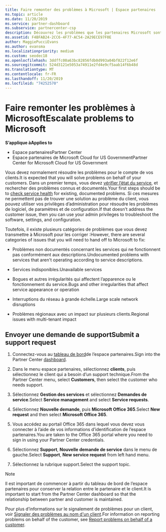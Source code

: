 ```yaml
---
title: Faire remonter des problèmes à Microsoft | Espace partenaires
ms.topic: article
ms.date: 11/20/2019
ms.service: partner-dashboard
ms.subservice: partnercenter-csp
description: Découvrez les problèmes que les partenaires Microsoft sont censés résoudre eux-mêmes pour leurs clients et les problèmes qu’ils peuvent avoir à faire remonter à Microsoft.
ms.assetid: F4BFAB24-2CC6-4F77-AC54-2A29ECE97F0E
author: MaggiePucciEvans
ms.author: evansma
ms.localizationpriority: medium
ms.custom: seodec18
ms.openlocfilehash: 3ddffc00a63bc82856fdb0d993a04bf822f12e6f
ms.sourcegitcommit: 524d3121e5053a74911e2fd4e9cf5aab14f6b48d
ms.translationtype: MT
ms.contentlocale: fr-FR
ms.lasthandoff: 11/20/2019
ms.locfileid: "74252570"
---
```

# <a name="escalate-problems-to-microsoft"></a><span data-ttu-id="e70c4-103">Faire remonter les problèmes à Microsoft</span><span class="sxs-lookup"><span data-stu-id="e70c4-103">Escalate problems to Microsoft</span></span>

<span data-ttu-id="e70c4-104">**S’applique à**</span><span class="sxs-lookup"><span data-stu-id="e70c4-104">**Applies to**</span></span>

-  <span data-ttu-id="e70c4-105">Espace partenaires</span><span class="sxs-lookup"><span data-stu-id="e70c4-105">Partner Center</span></span>
-  <span data-ttu-id="e70c4-106">Espace partenaires de Microsoft Cloud for US Government</span><span class="sxs-lookup"><span data-stu-id="e70c4-106">Partner Center for Microsoft Cloud for US Government</span></span>

<span data-ttu-id="e70c4-107">Vous devez normalement résoudre les problèmes pour le compte de vos clients.</span><span class="sxs-lookup"><span data-stu-id="e70c4-107">It is expected that you will solve problems on behalf of your customers.</span></span> <span data-ttu-id="e70c4-108">Dans un premier temps, vous devez [vérifier l’état du service](check-service-health.md), et rechercher des problèmes connus et documentés.</span><span class="sxs-lookup"><span data-stu-id="e70c4-108">Your first steps should be to [check service health](check-service-health.md) for existing, documented problems.</span></span> <span data-ttu-id="e70c4-109">Si ces mesures ne permettent pas de trouver une solution au problème du client, vous pouvez utiliser vos privilèges d’administration pour résoudre les problèmes de logiciel, de paramètres et de configuration.</span><span class="sxs-lookup"><span data-stu-id="e70c4-109">If that doesn't address the customer issue, then you can use your admin privileges to troubleshoot the software, settings, and configuration.</span></span>

<span data-ttu-id="e70c4-110">Toutefois, il existe plusieurs catégories de problèmes que vous devez transmettre à Microsoft pour les corriger :</span><span class="sxs-lookup"><span data-stu-id="e70c4-110">However, there are several categories of issues that you will need to hand off to Microsoft to fix:</span></span>

- <span data-ttu-id="e70c4-111">Problèmes non documentés concernant les services qui ne fonctionnent pas conformément aux descriptions.</span><span class="sxs-lookup"><span data-stu-id="e70c4-111">Undocumented problems with services that aren't operating according to service descriptions.</span></span>

- <span data-ttu-id="e70c4-112">Services indisponibles.</span><span class="sxs-lookup"><span data-stu-id="e70c4-112">Unavailable services</span></span>

- <span data-ttu-id="e70c4-113">Bogues et autres irrégularités qui affectent l’apparence ou le fonctionnement du service.</span><span class="sxs-lookup"><span data-stu-id="e70c4-113">Bugs and other irregularities that affect service appearance or operation</span></span>

- <span data-ttu-id="e70c4-114">Interruptions du réseau à grande échelle.</span><span class="sxs-lookup"><span data-stu-id="e70c4-114">Large scale network disruptions</span></span>

- <span data-ttu-id="e70c4-115">Problèmes régionaux avec un impact sur plusieurs clients.</span><span class="sxs-lookup"><span data-stu-id="e70c4-115">Regional issues with multi-tenant impact</span></span>

## <a name="submit-a-support-request"></a><span data-ttu-id="e70c4-116">Envoyer une demande de support</span><span class="sxs-lookup"><span data-stu-id="e70c4-116">Submit a support request</span></span>

1. <span data-ttu-id="e70c4-117">Connectez-vous au [tableau de bord](https://partner.microsoft.com/dashboard)de l’espace partenaires.</span><span class="sxs-lookup"><span data-stu-id="e70c4-117">Sign into the Partner Center [dashboard](https://partner.microsoft.com/dashboard).</span></span>

2. <span data-ttu-id="e70c4-118">Dans le menu espace partenaires, sélectionnez **clients**, puis sélectionnez le client qui a besoin d’un support technique.</span><span class="sxs-lookup"><span data-stu-id="e70c4-118">From the Partner Center menu, select **Customers**, then select the customer who needs support.</span></span>

3. <span data-ttu-id="e70c4-119">Sélectionnez **Gestion des services** et sélectionnez **Demandes de service**.</span><span class="sxs-lookup"><span data-stu-id="e70c4-119">Select **Service management** and select **Service requests**.</span></span>

4. <span data-ttu-id="e70c4-120">Sélectionnez **Nouvelle demande**, puis **Microsoft Office 365**.</span><span class="sxs-lookup"><span data-stu-id="e70c4-120">Select **New request** and then select **Microsoft Office 365**.</span></span>

5. <span data-ttu-id="e70c4-121">Vous accédez au portail Office 365 dans lequel vous devez vous connecter à l’aide de vos informations d’identification de l’espace partenaires.</span><span class="sxs-lookup"><span data-stu-id="e70c4-121">You are taken to the Office 365 portal where you need to sign in using your Partner Center credentials.</span></span>

6. <span data-ttu-id="e70c4-122">Sélectionnez **Support**, **Nouvelle demande de service** dans le menu de gauche.</span><span class="sxs-lookup"><span data-stu-id="e70c4-122">Select **Support**, **New service request** from left hand menu.</span></span>

7. <span data-ttu-id="e70c4-123">Sélectionnez la rubrique support.</span><span class="sxs-lookup"><span data-stu-id="e70c4-123">Select the support topic.</span></span>

>[!NOTE]
><span data-ttu-id="e70c4-124">Il est important de commencer à partir du tableau de bord de l’espace partenaires pour conserver la relation entre le partenaire et le client.</span><span class="sxs-lookup"><span data-stu-id="e70c4-124">It is important to start from the Partner Center dashboard so that the relationship between partner and customer is maintained.</span></span> 


<span data-ttu-id="e70c4-125">Pour plus d’informations sur le signalement de problèmes pour un client, voir [Signaler des problèmes au nom d'un client](report-problems-on-behalf-of-a-customer.md).</span><span class="sxs-lookup"><span data-stu-id="e70c4-125">For information on reporting problems on behalf of the customer, see [Report problems on behalf of a customer](report-problems-on-behalf-of-a-customer.md).</span></span>

 

 




